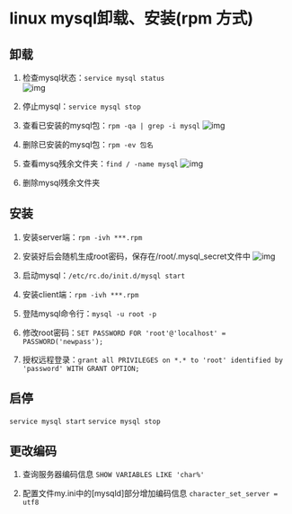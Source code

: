 # linux mysql卸载、安装(rpm 方式) 

## 卸载

1. 检查mysql状态：`service mysql status`     
![img](http://img1.ph.126.net/PKzZqWVnA5gY8zIJOEUmSA==/6631657103933402710.png)
1. 停止mysql：`service mysql stop`

1. 查看已安装的mysql包：`rpm -qa | grep -i mysql`
![img](http://img2.ph.126.net/qmDlFlR4TZpJ0sip_IbkYA==/6631775851189201922.png)
1. 删除已安装的mysql包：`rpm -ev 包名`

1. 查看mysq残余文件夹：`find / -name mysql`
![img](http://img1.ph.126.net/hqwfqyIwiAS13_Rm_KqGHg==/6631783547770602037.png)
1. 删除mysql残余文件夹

## 安装

1. 安装server端：`rpm -ivh ***.rpm`

1. 安装好后会随机生成root密码，保存在/root/.mysql_secret文件中
![img](http://img1.ph.126.net/g5AJcmCdGPSEV9J9NpZIHA==/6631692288305486410.png)
1. 启动mysql：`/etc/rc.do/init.d/mysql start`

1. 安装client端：`rpm -ivh ***.rpm`

1. 登陆mysql命令行：`mysql -u root -p`

1. 修改root密码：`SET PASSWORD FOR 'root'@'localhost' = PASSWORD('newpass');`

1. 授权远程登录：`grant all PRIVILEGES on *.* to 'root' identified by 'password' WITH GRANT OPTION;`

## 启停

`service mysql start`
`service mysql stop`

## 更改编码

1. 查询服务器编码信息
`SHOW VARIABLES LIKE 'char%'`

1. 配置文件my.ini中的[mysqld]部分增加编码信息
`character_set_server = utf8`
